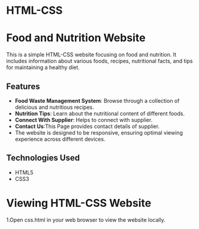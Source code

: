 # HTML-CSS
# Food and Nutrition Website

This is a simple HTML-CSS website focusing on food and nutrition. It includes information about various foods, recipes, nutritional facts, and tips for maintaining a healthy diet.

## Features

- **Food Waste Management System**: Browse through a collection of delicious and nutritious recipes.
- **Nutrition Tips**: Learn about the nutritional content of different foods.
- **Connect With Supplier**: Helps to connect with supplier.
- **Contact Us**:This Page provides contact details of supplier.
-  The website is designed to be responsive, ensuring optimal viewing experience across different devices.

## Technologies Used

- HTML5
- CSS3

# Viewing HTML-CSS Website
1.Open css.html in your web browser to view the website locally.
